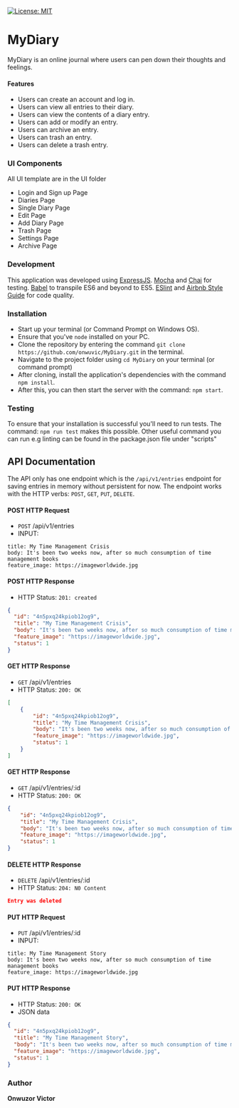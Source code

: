 [![License: MIT](https://img.shields.io/badge/License-MIT-yellow.svg)](https://opensource.org/licenses/MIT)

# MyDiary

MyDiary is an online journal where users can pen down their thoughts and feelings.

#### Features
* Users can create an account and log in.
* Users can view all entries to their diary.
* Users can view the contents of a diary entry.
* Users can add or modify an entry.
* Users can archive an entry.
* Users can trash an entry.
* Users can delete a trash entry.

### UI Components
All UI template are in the UI folder
* Login and Sign up Page
* Diaries Page
* Single Diary Page
* Edit Page
* Add Diary Page
* Trash Page
* Settings Page
* Archive Page

### Development
This application was developed using [ExpressJS](https://expressjs.com/). [Mocha](https://mochajs.org/) and [Chai](http://www.chaijs.com/) for testing. [Babel](https://babeljs.io/) to transpile ES6 and beyond to ES5. [ESlint](https://eslint.org/) and [Airbnb Style Guide](https://github.com/airbnb/javascript) for code quality.

### Installation
* Start up your terminal (or Command Prompt on Windows OS).
* Ensure that you've `node` installed on your PC.
* Clone the repository by entering the command `git clone https://github.com/onwuvic/MyDiary.git` in the terminal.
* Navigate to the project folder using `cd MyDiary` on your terminal (or command prompt)
* After cloning, install the application's dependencies with the command `npm install`.
* After this, you can then start the server with the command: `npm start`.

### Testing
To ensure that your installation is successful you'll need to run tests.
The command: `npm run test` makes this possible. Other useful command you can run e.g linting can be found in the package.json file under "scripts"

## API Documentation
The API only has one endpoint which is the `/api/v1/entries` endpoint for saving entries in memory without persistent for now. The endpoint works with the HTTP verbs: `POST`, `GET`, `PUT`, `DELETE`.

#### POST HTTP Request
-   `POST` /api/v1/entries
-   INPUT:
```x-form-url-encoded
title: My Time Management Crisis
body: It's been two weeks now, after so much consumption of time management books
feature_image: https://imageworldwide.jpg
```

#### POST HTTP Response

-   HTTP Status: `201: created`

```json
{
  "id": "4n5pxq24kpiob12og9",
  "title": "My Time Management Crisis",
  "body": "It's been two weeks now, after so much consumption of time management books",
  "feature_image": "https://imageworldwide.jpg",
  "status": 1
}
```

#### GET HTTP Response
-   `GET` /api/v1/entries
-   HTTP Status: `200: OK`

```json
[
    {
        "id": "4n5pxq24kpiob12og9",
        "title": "My Time Management Crisis",
        "body": "It's been two weeks now, after so much consumption of time management books",
        "feature_image": "https://imageworldwide.jpg",
        "status": 1
    }
]
```

#### GET HTTP Response
-   `GET` /api/v1/entries/:id
-   HTTP Status: `200: OK`

```json
{
    "id": "4n5pxq24kpiob12og9",
    "title": "My Time Management Crisis",
    "body": "It's been two weeks now, after so much consumption of time management books",
    "feature_image": "https://imageworldwide.jpg",
    "status": 1
}
```

#### DELETE HTTP Response
-   `DELETE` /api/v1/entries/:id
-   HTTP Status: `204: N0 Content`

```json
Entry was deleted
```

#### PUT HTTP Request
-   `PUT` /api/v1/entries/:id
-   INPUT:
```x-form-url-encoded
title: My Time Management Story
body: It's been two weeks now, after so much consumption of time management books
feature_image: https://imageworldwide.jpg
```

#### PUT HTTP Response

-   HTTP Status: `200: OK`
-   JSON data
```json
{
  "id": "4n5pxq24kpiob12og9",
  "title": "My Time Management Story",
  "body": "It's been two weeks now, after so much consumption of time management books",
  "feature_image": "https://imageworldwide.jpg",
  "status": 1
}
```

### Author
**Onwuzor Victor**